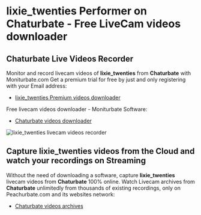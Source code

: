 # lixie_twenties Performer on Chaturbate - Free LiveCam videos downloader

## Chaturbate Live Videos Recorder

Monitor and record livecam videos of **lixie_twenties** from **Chaturbate** with Moniturbate.com
Get a premium trial for free by just and only registering with your Email address:
* [lixie_twenties Premium videos downloader](https://moniturbate.com/request-demo-licence-key.html)

Free livecam videos downloader - Moniturbate Software:
* [Chaturbate videos downloader](https://moniturbate.com/moniturbate-download-software.html)

![lixie_twenties livecam videos recorder](https://peachurnet.com/templates/moniturbate-software.png)


## Capture lixie_twenties videos from the Cloud and watch your recordings on Streaming

Without the need of downloading a software, capture **lixie_twenties** livecam videos from **Chaturbate** 100% online.
Watch Livecam archives from **Chaturbate** unlimitedly from thousands of existing recordings, only on Peachurbate.com and its websites network:
* [Chaturbate videos archives](https://peachurnet.com/)